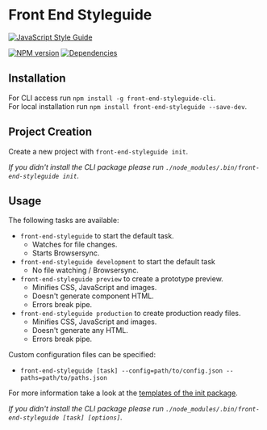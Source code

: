 # Front End Styleguide

[![JavaScript Style Guide][standard-image]][standard-url]

[![NPM version][npm-image]][npm-url]
[![Dependencies][dependencies-image]][npm-url]


## Installation

For CLI access run `npm install -g front-end-styleguide-cli`.  
For local installation run `npm install front-end-styleguide --save-dev`.


## Project Creation

Create a new project with `front-end-styleguide init`.

*If you didn't install the CLI package please run `./node_modules/.bin/front-end-styleguide init`.*


## Usage

The following tasks are available:
* `front-end-styleguide` to start the default task.
  * Watches for file changes.
  * Starts Browsersync.
* `front-end-styleguide development` to start the default task
  * No file watching / Browsersync.
* `front-end-styleguide preview` to create a prototype preview.
  * Minifies CSS, JavaScript and images.
  * Doesn't generate component HTML.
  * Errors break pipe.
* `front-end-styleguide production` to create production ready files.
  * Minifies CSS, JavaScript and images.
  * Doesn't generate any HTML.
  * Errors break pipe.

Custom configuration files can be specified:
* `front-end-styleguide [task] --config=path/to/config.json --paths=path/to/paths.json`

For more information take a look at the [templates of the init package](https://github.com/front-end-styleguide/styleguide-init/blob/master/templates).

*If you didn't install the CLI package please run `./node_modules/.bin/front-end-styleguide [task] [options]`.*


[standard-image]: https://cdn.rawgit.com/feross/standard/master/badge.svg
[standard-url]: https://github.com/feross/standard

[npm-image]: https://img.shields.io/npm/v/front-end-styleguide.svg?style=flat-square
[npm-url]: https://www.npmjs.com/package/front-end-styleguide

[dependencies-image]: https://img.shields.io/david/front-end-styleguide/styleguide.svg?style=flat-square
